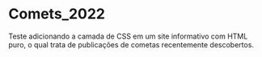 # Comets_2022
Teste adicionando a camada de CSS em um site informativo com HTML puro, o qual trata de publicações de cometas recentemente descobertos.
